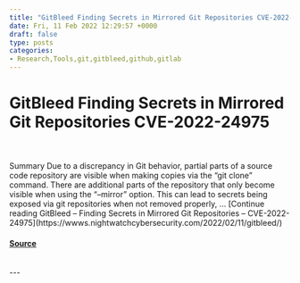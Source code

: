 ```yaml
---
title: "GitBleed Finding Secrets in Mirrored Git Repositories CVE-2022-24975"
date: Fri, 11 Feb 2022 12:29:57 +0000
draft: false
type: posts
categories: 
- Research,Tools,git,gitbleed,github,gitlab
---
```

# GitBleed Finding Secrets in Mirrored Git Repositories CVE-2022-24975

<br/>

<br/>
Summary Due to a discrepancy in Git behavior, partial parts of a source code repository are visible when making copies via the “git clone” command. There are additional parts of the repository that only become visible when using the “–mirror” option. This can lead to secrets being exposed via git repositories when not removed properly, … [Continue reading GitBleed – Finding Secrets in Mirrored Git Repositories – CVE-2022-24975](https://wwws.nightwatchcybersecurity.com/2022/02/11/gitbleed/)

#### [Source](https://wwws.nightwatchcybersecurity.com/2022/02/11/gitbleed/)

<br/>
---
